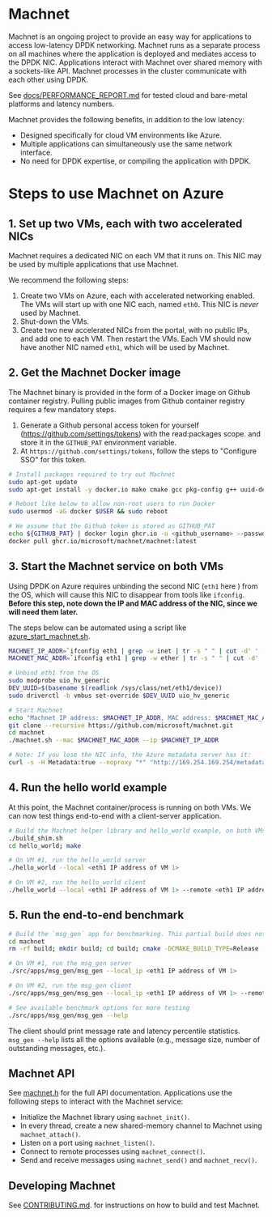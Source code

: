 # Machnet

Machnet is an ongoing project to provide an easy way for applications to access
low-latency DPDK networking. Machnet runs as a separate process on all machines
where the application is deployed and mediates access to the DPDK NIC.
Applications interact with Machnet over shared memory with a sockets-like API.
Machnet processes in the cluster communicate with each other using DPDK.

See [docs/PERFORMANCE_REPORT.md](docs/PERFORMANCE_REPORT.md) for tested cloud and bare-metal
platforms and latency numbers.

Machnet provides the following benefits, in addition to the low latency:

- Designed specifically for cloud VM environments like Azure.
- Multiple applications can simultaneously use the same network interface.
- No need for DPDK expertise, or compiling the application with DPDK.

# Steps to use Machnet on Azure

## 1. Set up two VMs, each with two accelerated NICs

Machnet requires a dedicated NIC on each VM that it runs on. This NIC may be
used by multiple applications that use Machnet.

We recommend the following steps:

  1. Create two VMs on Azure, each with accelerated networking enabled. The VMs will start up with one NIC each, named `eth0`. This NIC is *never* used by Machnet.
  2. Shut-down the VMs.
  3. Create two new accelerated NICs from the portal, with no public IPs, and add one to each VM. Then restart the VMs. Each VM should now have another NIC named `eth1`, which will be used by Machnet.


## 2. Get the Machnet Docker image

The Machnet binary is provided in the form of a Docker image on Github container
registry. Pulling public images from Github container registry requires a few
mandatory steps.

 1. Generate a Github personal access token for yourself (https://github.com/settings/tokens) with the read:packages scope. and store it in the `GITHUB_PAT` environment variable.
 2. At `https://github.com/settings/tokens`, follow the steps to "Configure SSO" for this token.

```bash
# Install packages required to try out Machnet
sudo apt-get update
sudo apt-get install -y docker.io make cmake gcc pkg-config g++ uuid-dev libgflags-dev net-tools driverctl jq

# Reboot like below to allow non-root users to run Docker
sudo usermod -aG docker $USER && sudo reboot

# We assume that the Github token is stored as GITHUB_PAT
echo ${GITHUB_PAT} | docker login ghcr.io -u <github_username> --password-stdin
docker pull ghcr.io/microsoft/machnet/machnet:latest
```

## 3. Start the Machnet service on both VMs

Using DPDK on Azure requires unbinding the second NIC (`eth1` here ) from the
OS, which will cause this NIC to disappear from tools like `ifconfig`. **Before
this step, note down the IP and MAC address of the NIC, since we will need them
later.**

The steps below can be automated using a script like [azure_start_machnet.sh](examples/azure_start_machnet.sh).

```bash
MACHNET_IP_ADDR=`ifconfig eth1 | grep -w inet | tr -s " " | cut -d' ' -f 3`
MACHNET_MAC_ADDR=`ifconfig eth1 | grep -w ether | tr -s " " | cut -d' ' -f 3`

# Unbind eth1 from the OS
sudo modprobe uio_hv_generic
DEV_UUID=$(basename $(readlink /sys/class/net/eth1/device))
sudo driverctl -b vmbus set-override $DEV_UUID uio_hv_generic

# Start Machnet
echo "Machnet IP address: $MACHNET_IP_ADDR, MAC address: $MACHNET_MAC_ADDR"
git clone --recursive https://github.com/microsoft/machnet.git
cd machnet
./machnet.sh --mac $MACHNET_MAC_ADDR --ip $MACHNET_IP_ADDR

# Note: If you lose the NIC info, the Azure metadata server has it:
curl -s -H Metadata:true --noproxy "*" "http://169.254.169.254/metadata/instance?api-version=2021-02-01" | jq '.network.interface[1]'
```

## 4. Run the hello world example

At this point, the Machnet container/process is running on both VMs. We can now
test things end-to-end with a client-server application.

```bash
# Build the Machnet helper library and hello_world example, on both VMs
./build_shim.sh
cd hello_world; make

# On VM #1, run the hello_world server
./hello_world --local <eth1 IP address of VM 1>

# On VM #2, run the hello_world client
./hello_world --local <eth1 IP address of VM 1> --remote <eth1 IP address of VM 2>
```

## 5. Run the end-to-end benchmark

```bash
# Build the `msg_gen` app for benchmarking. This partial build does not need DPDK or rdma_core.
cd machnet
rm -rf build; mkdir build; cd build; cmake -DCMAKE_BUILD_TYPE=Release ..; make -j

# On VM #1, run the msg_gen server
./src/apps/msg_gen/msg_gen --local_ip <eth1 IP address of VM 1>

# On VM #2, run the msg_gen client
./src/apps/msg_gen/msg_gen --local_ip <eth1 IP address of VM 1> --remote_ip <eth1 IP address of VM 2> --active_generator

# See available benchmark options for more testing
./src/apps/msg_gen/msg_gen --help
```

The client should print message rate and latency percentile statistics.
`msg_gen --help` lists all the options available (e.g., message size, number of outstanding messages, etc.).


## Machnet API

See [machnet.h](src/ext/machnet.h) for the full API documentation.  Applications use the following steps to interact with the Machnet service:

- Initialize the Machnet library using `machnet_init()`.
- In every thread, create a new shared-memory channel to Machnet using `machnet_attach()`.
- Listen on a port using `machnet_listen()`.
- Connect to remote processes using `machnet_connect()`.
- Send and receive messages using `machnet_send()` and `machnet_recv()`.


## Developing Machnet

See [CONTRIBUTING.md](CONTRIBUTING.md). for instructions on how to build and test Machnet.
